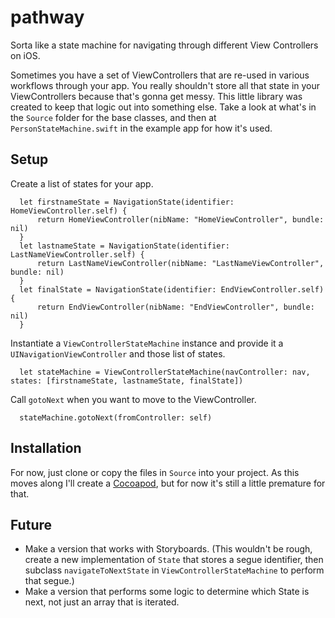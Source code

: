 # pathway
Sorta like a state machine for navigating through different View Controllers on iOS.

Sometimes you have a set of ViewControllers that are re-used in various workflows through your app. You really shouldn't store all that state in your ViewControllers because that's gonna get messy. This little library was created to keep that logic out into something else. Take a look at what's in the `Source` folder for the base classes, and then at `PersonStateMachine.swift` in the example app for how it's used.

## Setup
Create a list of states for your app. 
```
  let firstnameState = NavigationState(identifier: HomeViewController.self) {
      return HomeViewController(nibName: "HomeViewController", bundle: nil)
  }
  let lastnameState = NavigationState(identifier: LastNameViewController.self) {
      return LastNameViewController(nibName: "LastNameViewController", bundle: nil)
  }
  let finalState = NavigationState(identifier: EndViewController.self) {
      return EndViewController(nibName: "EndViewController", bundle: nil)
  }
```

 Instantiate a `ViewControllerStateMachine` instance and provide it a `UINavigationViewController` and those list of states.
```
  let stateMachine = ViewControllerStateMachine(navController: nav, states: [firstnameState, lastnameState, finalState])
```

Call `gotoNext` when you want to move to the ViewController.
```
  stateMachine.gotoNext(fromController: self)
```

## Installation
For now, just clone or copy the files in `Source` into your project. As this moves along I'll create a [Cocoapod](http://cocoapods.org/), but for now it's still a little premature for that.

## Future

 * Make a version that works with Storyboards. (This wouldn't be rough, create a new implementation of `State` that stores a segue identifier, then subclass `navigateToNextState` in `ViewControllerStateMachine` to perform that segue.)
 * Make a version that performs some logic to determine which State is next, not just an array that is iterated.
